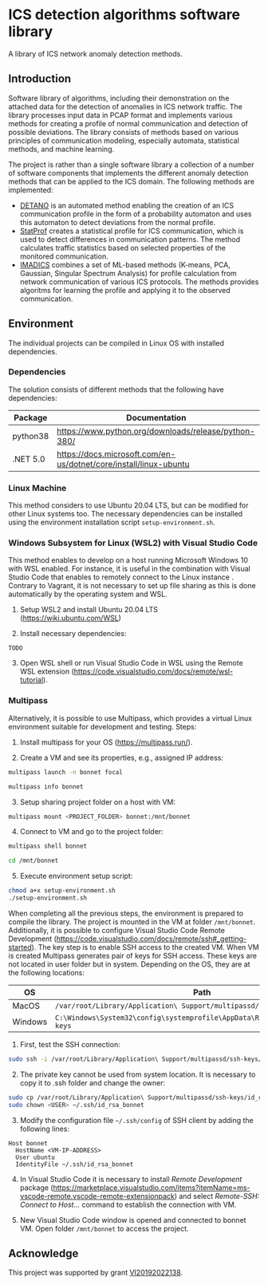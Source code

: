 # ICS detection algorithms software library

A library of ICS network anomaly detection methods.

## Introduction

Software library of algorithms, including their demonstration on the attached data for the detection of anomalies in ICS network traffic. The library processes input data in PCAP format and implements various methods for creating a profile of normal communication and detection of possible deviations. The library consists of methods based on various principles of communication modeling, especially automata, statistical methods, and machine learning.

The project is rather than a single software library a collection of a number of software components that implements the different anomaly detection methods that can be applied to the ICS domain. The following methods are implemented:

* [DETANO](detano) is an automated method enabling the creation of an ICS communication profile in the form of a probability automaton and uses this automaton to detect deviations from the normal profile.
* [StatProf](statistical_profiling) creates a statistical profile for ICS communication, which is used to detect differences in communication patterns. The method calculates traffic statistics based on selected properties of the monitored communication.
* [IMADICS](imadics) combines a set of ML-based methods (K-means, PCA, Gaussian, Singular Spectrum Analysis) for profile calculation from network communication of various ICS protocols. The methods provides algoritms for learning the profile and applying it to the observed communication.

## Environment

The individual projects can be compiled in Linux OS with installed dependencies.

### Dependencies

The solution consists of different methods that the following have dependencies:

| Package   | Documentation                                                     |
| --------- | ----------------------------------------------------------------- |
| python38  | <https://www.python.org/downloads/release/python-380/>              |
| .NET 5.0  | <https://docs.microsoft.com/en-us/dotnet/core/install/linux-ubuntu> |

### Linux Machine

This method considers to use Ubuntu 20.04 LTS, but can be modified for other Linux systems too.
The necessary dependencies can be installed using the environment installation script `setup-environment.sh`.

### Windows Subsystem for Linux (WSL2) with Visual Studio Code

This method enables to develop on a host running Microsoft Windows 10 with WSL enabled. For instance, it is useful in the combination with Visual Studio Code that enables to remotely connect to the Linux instance . Contrary to Vagrant, it is not necessary to set up file sharing as this is done automatically by the operating system and WSL.

1. Setup WSL2 and install Ubuntu 20.04 LTS (<https://wiki.ubuntu.com/WSL>)

3. Install necessary dependencies:

```
TODO
```

3. Open WSL shell or run Visual Studio Code in WSL using the Remote WSL extension (<https://code.visualstudio.com/docs/remote/wsl-tutorial>).

### Multipass

Alternatively, it is possible to use Multipass, which provides a virtual Linux environment suitable for development and testing. Steps:

1. Install multipass for your OS (<https://multipass.run/>).

2. Create a VM and see its properties, e.g., assigned IP address:

```bash
multipass launch -n bonnet focal

multipass info bonnet
```

3. Setup sharing project folder on a host with VM:

```bash
multipass mount <PROJECT_FOLDER> bonnet:/mnt/bonnet
```

4. Connect to VM and go to the project folder:

```bash
multipass shell bonnet
```

```bash
cd /mnt/bonnet
```

5. Execute environment setup script:

```bash
chmod a+x setup-environment.sh
./setup-environment.sh
```

When completing all the previous steps, the environment is prepared to compile the library. The project is mounted in the VM at folder `/mnt/bonnet`.
Additionally, it is possible to configure Visual Studio Code Remote Development (https://code.visualstudio.com/docs/remote/ssh#_getting-started). The key step is to enable SSH access to the created VM.
When VM is created Multipass generates pair of keys for SSH access. These keys are not located in user folder but in system. Depending on the OS, they
are at the following locations:

|  OS     | Path                                                                           |
| ------- | -------------------------------------------------------------------------------|
| MacOS   | `/var/root/Library/Application\ Support/multipassd/ssh-keys/id_rsa`            |
| Windows | `C:\Windows\System32\config\systemprofile\AppData\Roaming\multipassd\ssh-keys` |

1. First, test the SSH connection:

```bash
sudo ssh -i /var/root/Library/Application\ Support/multipassd/ssh-keys/id_rsa ubuntu@<VM-IP-ADDRESS>
```

2. The private key cannot be used from system location. It is necessary to copy it to .ssh folder and change the owner:

```bash
sudo cp /var/root/Library/Application\ Support/multipassd/ssh-keys/id_rsa ~/.ssh/id_rsa_bonnet
sudo chown <USER> ~/.ssh/id_rsa_bonnet
```

3. Modify the configuration file `~/.ssh/config` of SSH client by adding the following lines:

```
Host bonnet
  HostName <VM-IP-ADDRESS>
  User ubuntu
  IdentityFile ~/.ssh/id_rsa_bonnet
```

4. In Visual Studio Code it is necessary to install *Remote Development* package (https://marketplace.visualstudio.com/items?itemName=ms-vscode-remote.vscode-remote-extensionpack) and select *Remote-SSH: Connect to Host...* command to establish the connection with VM.  

5. New Visual Studio Code window is opened and connected to bonnet VM. Open folder `/mnt/bonnet` to access the project.  

## Acknowledge

This project was supported by grant [VI20192022138](https://www.fit.vut.cz/research/project/1303/).
